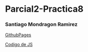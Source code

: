 # Parcial2-Practica8

### Santiago Mondragon Ramirez

[GithubPages](https://santidev2.github.io/Parcial2-Practica7/)

[Codigo de JS](https://github.com/SantiDEV2/Parcial2-Practica7/blob/main/practica7.js)
